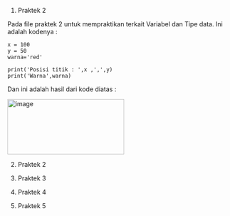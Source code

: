 1. Praktek 2
   
Pada file praktek 2 untuk mempraktikan terkait Variabel dan Tipe data.
Ini adalah kodenya :

    x = 100
    y = 50
    warna='red'
    
    print('Posisi titik : ',x ,',',y)
    print('Warna',warna)

Dan ini adalah hasil dari kode diatas :

<img width="262" height="124" alt="image" src="https://github.com/user-attachments/assets/e703b09f-28ce-49db-ad16-46fb56459104" />

2. Praktek 2
   
4. Praktek 3
5. Praktek 4
6. Praktek 5
